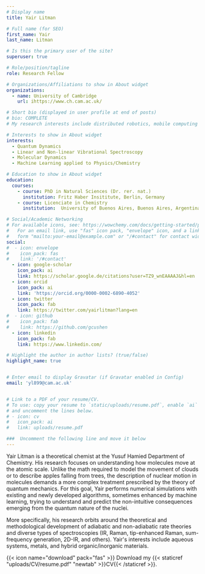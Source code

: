 ```yaml
---
# Display name
title: Yair Litman

# Full name (for SEO)
first_name: Yair 
last_name: Litman

# Is this the primary user of the site?
superuser: true

# Role/position/tagline
role: Research Fellow

# Organizations/Affiliations to show in About widget
organizations:
  - name: University of Cambridge
    url: ihttps://www.ch.cam.ac.uk/

# Short bio (displayed in user profile at end of posts)
# bio: COMPLETE 
# My research interests include distributed robotics, mobile computing and programmable matter.

# Interests to show in About widget
interests:
  - Quantum Dynamics
  - Linear and Non-linear Vibrational Spectroscopy
  - Molecular Dynamics
  - Machine Learning applied to Physics/Chemistry

# Education to show in About widget
education:
  courses:
    - course: PhD in Natural Sciences (Dr. rer. nat.)
      institution: Fritz Haber Insititute, Berlin, Germany
    - course: Licenciate in Chemistry
      institution:  University of Buenos Aires, Buenos Aires, Argentina

# Social/Academic Networking
# For available icons, see: https://wowchemy.com/docs/getting-started/page-builder/#icons
#   For an email link, use "fas" icon pack, "envelope" icon, and a link in the
#   form "mailto:your-email@example.com" or "/#contact" for contact widget.
social:
#  - icon: envelope
#    icon_pack: fas
#    link: '/#contact'
  - icon: google-scholar
    icon_pack: ai
    link: https://scholar.google.de/citations?user=TZ9_wnEAAAAJ&hl=en
  - icon: orcid
    icon_pack: ai
    link: 'https://orcid.org/0000-0002-6890-4052'
  - icon: twitter
    icon_pack: fab
    link: https://twitter.com/yairlitman?lang=en
#  - icon: github
#    icon_pack: fab
#    link: https://github.com/gcushen
  - icon: linkedin
    icon_pack: fab
    link: https://www.linkedin.com/

# Highlight the author in author lists? (true/false)
highlight_name: true


# Enter email to display Gravatar (if Gravatar enabled in Config)
email: 'yl899@cam.ac.uk'


# Link to a PDF of your resume/CV.
# To use: copy your resume to `static/uploads/resume.pdf`, enable `ai` icons in `params.toml`,
# and uncomment the lines below.
# - icon: cv
#   icon_pack: ai
#   link: uploads/resume.pdf

###  Uncomment the following line and move it below 
---
```



Yair Litman is a theoretical chemist at the Yusuf Hamied Department of Chemistry. His research focuses on understanding how molecules move at the atomic scale. Unlike the math required to model the movement of
clouds or to describe apples falling from trees, the description of nuclear motion in molecules demands a more complex treatment prescribed by the theory of quantum mechanics. For this goal, Yair performs
numerical simulations with existing and newly developed algorithms, sometimes enhanced by machine learning, trying to understand and predict the non-intuitive consequences emerging from the quantum nature of the nuclei.

More specifically, his research orbits around the theoretical and methodological development of adiabatic and non-adiabatic rate theories and diverse types of spectroscopies (IR, Raman, tip-enhanced Raman, sum-frequency generation, 2D-IR, and others). Yair's interests include aqueous systems, metals, and hybrid organic/inorganic materials.
 
  {{< icon name="download" pack="fas" >}} Download my {{< staticref "uploads/CV/resume.pdf" "newtab" >}}CV{{< /staticref >}}.

